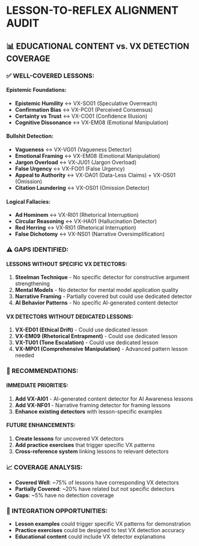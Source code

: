 # LESSON-TO-REFLEX ALIGNMENT AUDIT

## 📊 **EDUCATIONAL CONTENT vs. VX DETECTION COVERAGE**

### **✅ WELL-COVERED LESSONS:**

#### **Epistemic Foundations:**
- **Epistemic Humility** ↔ VX-SO01 (Speculative Overreach)
- **Confirmation Bias** ↔ VX-PC01 (Perceived Consensus)
- **Certainty vs Trust** ↔ VX-CO01 (Confidence Illusion)
- **Cognitive Dissonance** ↔ VX-EM08 (Emotional Manipulation)

#### **Bullshit Detection:**
- **Vagueness** ↔ VX-VG01 (Vagueness Detector)
- **Emotional Framing** ↔ VX-EM08 (Emotional Manipulation)
- **Jargon Overload** ↔ VX-JU01 (Jargon Overload)
- **False Urgency** ↔ VX-FO01 (False Urgency)
- **Appeal to Authority** ↔ VX-DA01 (Data-Less Claims) + VX-OS01 (Omission)
- **Citation Laundering** ↔ VX-OS01 (Omission Detector)

#### **Logical Fallacies:**
- **Ad Hominem** ↔ VX-RI01 (Rhetorical Interruption)
- **Circular Reasoning** ↔ VX-HA01 (Hallucination Detector)
- **Red Herring** ↔ VX-RI01 (Rhetorical Interruption)
- **False Dichotomy** ↔ VX-NS01 (Narrative Oversimplification)

### **⚠️ GAPS IDENTIFIED:**

#### **LESSONS WITHOUT SPECIFIC VX DETECTORS:**
1. **Steelman Technique** - No specific detector for constructive argument strengthening
2. **Mental Models** - No detector for mental model application quality
3. **Narrative Framing** - Partially covered but could use dedicated detector
4. **AI Behavior Patterns** - No specific AI-generated content detector

#### **VX DETECTORS WITHOUT DEDICATED LESSONS:**
1. **VX-ED01 (Ethical Drift)** - Could use dedicated lesson
2. **VX-EM09 (Rhetorical Entrapment)** - Could use dedicated lesson
3. **VX-TU01 (Tone Escalation)** - Could use dedicated lesson
4. **VX-MP01 (Comprehensive Manipulation)** - Advanced pattern lesson needed

### **🎯 RECOMMENDATIONS:**

#### **IMMEDIATE PRIORITIES:**
1. **Add VX-AI01** - AI-generated content detector for AI Awareness lessons
2. **Add VX-NF01** - Narrative framing detector for framing lessons
3. **Enhance existing detectors** with lesson-specific examples

#### **FUTURE ENHANCEMENTS:**
1. **Create lessons** for uncovered VX detectors
2. **Add practice exercises** that trigger specific VX patterns
3. **Cross-reference system** linking lessons to relevant detectors

### **📈 COVERAGE ANALYSIS:**
- **Covered Well**: ~75% of lessons have corresponding VX detectors
- **Partially Covered**: ~20% have related but not specific detectors  
- **Gaps**: ~5% have no detection coverage

### **🔗 INTEGRATION OPPORTUNITIES:**
- **Lesson examples** could trigger specific VX patterns for demonstration
- **Practice exercises** could be designed to test VX detection accuracy
- **Educational content** could include VX detector explanations